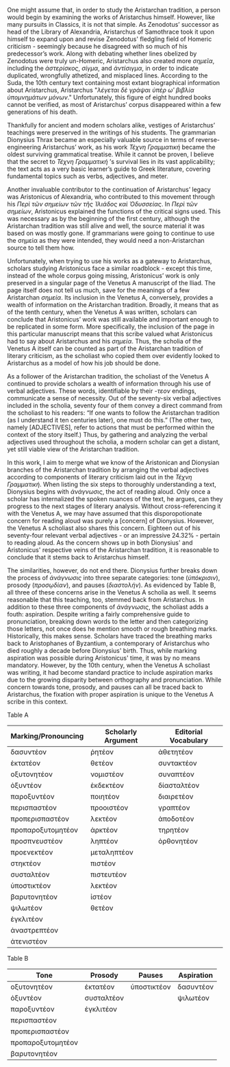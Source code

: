 One might assume that, in order to study the Aristarchan tradition, a person would begin by examining the works of Aristarchus himself. However, like many pursuits in Classics, it is not that simple.  As Zenodotus’ successor as head of the Library of Alexandria, Aristarchus of Samothrace took it upon himself to expand upon and revise Zenodotus' fledgling field of Homeric criticism - seemingly because he disagreed with so much of his predecessor’s work. Along with debating whether lines obelized by Zenodotus were truly un-Homeric, Aristarchus also created more _σημεῖα_, including the _ἀστερίσκος_, _σίγμα_, and _ἀντίσιγμα_, in order to indicate duplicated, wrongfully athetized, and misplaced lines. According to the Suda, the 10th century text containing most extant biographical information about Aristarchus, Aristarchus "_λέγεται δὲ γράψαι ὑπὲρ ωʹ βιβλία ὑπομνημάτων μόνων_." Unfortunately, this figure of eight hundred books cannot be verified, as most of Aristarchus’ corpus disappeared within a few generations of his death.

Thankfully for ancient and modern scholars alike, vestiges of Aristarchus’ teachings were preserved in the writings of his students. The grammarian Dionysius Thrax became an especially valuable source in terms of reverse-engineering Aristarchus’ work, as his work _Τέχνη Γραμματική_ became the oldest surviving grammatical treatise. While it cannot be proven, I believe that the secret to _Τέχνη Γραμματική_ ’s survival lies in its vast applicability; the text acts as a very basic learner’s guide to Greek literature, covering fundamental topics such as verbs, adjectives, and meter. 

Another invaluable contributor to the continuation of Aristarchus’ legacy was Aristonicus of Alexandria, who contributed to this movement through his _Περὶ τῶν σημείων τῶν τῆς Ἰλιάδος καὶ Ὀδυσσείας_. In _Περὶ τῶν σημείων_, Aristonicus explained the functions of the critical signs used. This was necessary as by the beginning of the first century, although the Aristarchan tradition was still alive and well, the source material it was based on was mostly gone. If grammarians were going to continue to use the σημεία as they were intended, they would need a non-Aristarchan source to tell them how.

Unfortunately, when trying to use his works as a gateway to Aristarchus, scholars studying Aristonicus face a similar roadblock - except this time, instead of the whole corpus going missing, Aristonicus’ work is only preserved in a singular page of the Venetus A manuscript of the Iliad. The page itself does not tell us much, save for the meanings of a few Aristarchan _σημεία_. Its inclusion in the Venetus A, conversely, provides a wealth of information on the Aristarchan tradition. Broadly, it means that as of the tenth century, when the Venetus A was written, scholars can conclude that Aristonicus’ work was still available and important enough to be replicated in some form. More specifically, the inclusion of the page in this particular manuscript means that this scribe valued what Aristonicus had to say about Aristarchus and his _σημεία_. Thus, the scholia of the Venetus A itself can be counted as part of the Aristarchan tradition of literary criticism, as the scholiast who copied them over evidently looked to Aristarchus as a model of how his job should be done.

As  a follower of the Aristarchan tradition, the scholiast of the Venetus A continued to provide scholars a wealth of information through his use of verbal adjectives. These words, identifiable by their _-τεον_ endings, communicate a sense of necessity. Out of the seventy-six verbal adjectives included in the scholia, seventy four of them convey a direct command from the scholiast to his readers: “If one wants to follow the Aristarchan tradition (as I understand it ten centuries later), one must do this.” (The other two, namely [ADJECTIVES], refer to actions that must be performed within the context of the story itself.) Thus, by gathering and analyzing the verbal adjectives used throughout the scholia, a modern scholar can get a distant, yet still viable view of the Aristarchan tradition.

In this work, I aim to merge what we know of the Aristonican and Dionysian branches of the Aristarchan tradition by arranging the verbal adjectives according to components of literary criticism laid out in the _Τέχνη Γραμματική_. When listing the six steps to thoroughly understanding a text, Dionysius begins with _ἀνάγνωσις_, the act of reading aloud. Only once a scholar has internalized the spoken nuances of the text, he argues, can they progress to the next stages of literary analysis. Without cross-referencing it with the Venetus A, we may have assumed that this disporopotionate concern for reading aloud was purely a [concern] of Dionysius. However, the Venetus A scholiast also shares this concern. Eighteen out of his seventy-four relevant verbal adjectives - or an impressive 24.32% - pertain to reading aloud. As the concern shows up in both Dionysius' and Aristonicus' respective veins of the Aristarchan tradition, it is reasonable to conclude that it stems back to Aristarchus himself.

The similarities, however, do not end there. Dionysius further breaks down the process of _ἀνάγνωσις_ into three separate categories: tone (_ὑπόκρισιν_), prosody (_προσῳδίαν_), and pauses (_διαστολήν_). As evidenced by Table B, all three of these concerns arise in the Venetus A scholia as well. It seems reasonable that this teaching, too, stemmed back from Aristarchus. In addition to these three components of _ἀνάγνωσις_, the scholiast adds a fouth: aspiration. Despite writing a fairly comprehensive guide to pronunciation, breaking down words to the letter and then categorizing those letters, not once does he mention smooth or rough breathing marks. Historically, this makes sense. Scholars have traced the breathing marks back to Aristophanes of Byzantium, a contemporary of Aristarchus who died roughly a decade before Dionysius' birth. Thus, while marking aspiration was possible during Aristonicus' time, it was by no means mandatory. However, by the 10th century, when the Venetus A scholiast was writing, it had become standard practice to include aspiration marks due to the growing disparity between orthography and pronunciation. While concern towards tone, prosody, and pauses can all be traced back to Aristarchus, the fixation with proper aspiration is unique to the Venetus A scribe in this context.


Table A

| Marking/Pronouncing   | Scholarly Argument | Editorial Vocabulary|
|-----------------------|--------------------|---------------------|
| δασυντέον             | ῥητέον             | ἀθετητέον           |
| ἐκτατέον              | θετέον             | συντακτέον          |
| οξυτονητέον           | νομιστέον          | συναπτέον           |
| ὀξυντέον              | ἐκδεκτέον          | δίασταλτέον         |
| παροξυντέον           | ποιητέον           | διαιρετέον          |
| περισπαστέον          | προοιστέον         | γραπτέον            |
| προπερισπαστέον       | λεκτέον            | ἀποδοτέον           |
| προπαροξυτομητέον     | ἀρκτέον            | τηρητέον            |
| προσπνευστέον         | ληπτέον            | ὀρθονητέον          |
| προενεκτέον           | μεταληπτέον        |                     |
| στηκτέον              | πιστέον            |                     |
| συσταλτέον            | πιστευτέον         |                     |
| ὑποστικτέον           | λεκτέον            |                     |
| βαρυτονητέον          | ἰστέον             |                     |
| ψιλωτέον              | θετέον             |                     |
| ἐγκλιτέον             |                    |                     |
| ἀναστρεπτέον          |                    |                     |
| ἀτενιστέον            |                    |                     |


Table B

|   Tone          |   Prosody   |   Pauses   | Aspiration |
|-----------------|-------------|------------|------------|
|οξυτονητέον      |ἐκτατέον     |ὑποστικτέον |δασυντέον   |
|ὀξυντέον         |συσταλτέον   |            |ψιλωτέον    |
|παροξυντέον      |ἐγκλιτέον    |            |            |
|περισπαστέον     |             |            |            |
|προπερισπαστέον  |             |            |            |
|προπαροξυτομητέον|             |            |            |
|βαρυτονητέον     |             |            |            |

